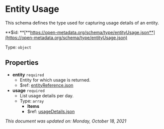 # Entity Usage

This schema defines the type used for capturing usage details of an entity.

**$id: **[**https://open-metadata.org/schema/type/entityUsage.json**](https://open-metadata.org/schema/type/entityUsage.json)

Type: `object`

## Properties

* **entity** `required`
  * Entity for which usage is returned.
  * $ref: [entityReference.json](entityreference.md)
* **usage** `required`
  * List usage details per day.
  * Type: `array`
    * **Items**
    * $ref: [usageDetails.json](usagedetails.md)

_This document was updated on: Monday, October 18, 2021_
